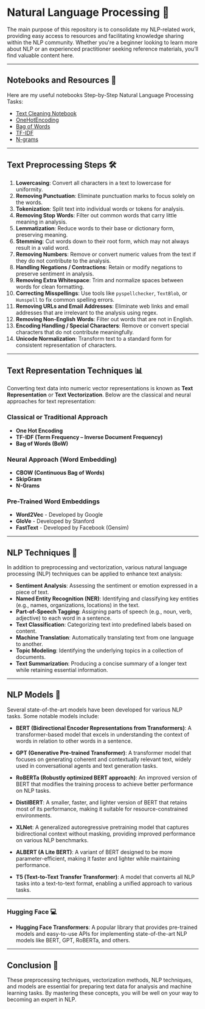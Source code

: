 # Natural Language Processing 🌟

The main purpose of this repository is to consolidate my NLP-related work, providing easy access to resources and facilitating knowledge sharing within the NLP community. Whether you're a beginner looking to learn more about NLP or an experienced practitioner seeking reference materials, you’ll find valuable content here.

---
## Notebooks and Resources 📓

Here are my useful notebooks Step-by-Step Natural Language Processing Tasks:

- [Text Cleaning Notebook](https://github.com/alekha1234/Natural-Language-Processing/blob/main/Text-Cleaning.ipynb)
- [OneHotEncoding](https://github.com/alekha1234/Natural-Language-Processing/blob/main/OneHotEncoding.ipynb)
- [Bag of Words](https://github.com/alekha1234/Natural-Language-Processing/blob/main/Bag%20of%20Word(Bow).ipynb)
- [TF-IDF](https://github.com/alekha1234/Natural-Language-Processing/blob/main/TF-IDF.ipynb)
- [N-grams](https://github.com/alekha1234/Natural-Language-Processing/blob/main/N-Grams.ipynb)

---

## Text Preprocessing Steps 🛠️

1. **Lowercasing**: Convert all characters in a text to lowercase for uniformity.
2. **Removing Punctuation**: Eliminate punctuation marks to focus solely on the words.
3. **Tokenization**: Split text into individual words or tokens for analysis.
4. **Removing Stop Words**: Filter out common words that carry little meaning in analysis.
5. **Lemmatization**: Reduce words to their base or dictionary form, preserving meaning.
6. **Stemming**: Cut words down to their root form, which may not always result in a valid word.
7. **Removing Numbers**: Remove or convert numeric values from the text if they do not contribute to the analysis.
8. **Handling Negations / Contractions**: Retain or modify negations to preserve sentiment in analysis.
9. **Removing Extra Whitespace**: Trim and normalize spaces between words for clean formatting.
10. **Correcting Misspellings**: Use tools like `pyspellchecker`, `TextBlob`, or `Hunspell` to fix common spelling errors.
11. **Removing URLs and Email Addresses**: Eliminate web links and email addresses that are irrelevant to the analysis using regex.
12. **Removing Non-English Words**: Filter out words that are not in English.
13. **Encoding Handling / Special Characters**: Remove or convert special characters that do not contribute meaningfully.
14. **Unicode Normalization**: Transform text to a standard form for consistent representation of characters.

---

## Text Representation Techniques 📊

Converting text data into numeric vector representations is known as **Text Representation** or **Text Vectorization**. Below are the classical and neural approaches for text representation:

### Classical or Traditional Approach
- **One Hot Encoding**
- **TF-IDF (Term Frequency – Inverse Document Frequency)**
- **Bag of Words (BoW)**

### Neural Approach (Word Embedding)
- **CBOW (Continuous Bag of Words)**
- **SkipGram**
- **N-Grams**

### Pre-Trained Word Embeddings
- **Word2Vec** - Developed by Google
- **GloVe** - Developed by Stanford
- **FastText** - Developed by Facebook (Gensim)

---

## NLP Techniques 🚀

In addition to preprocessing and vectorization, various natural language processing (NLP) techniques can be applied to enhance text analysis:

- **Sentiment Analysis**: Assessing the sentiment or emotion expressed in a piece of text.
- **Named Entity Recognition (NER)**: Identifying and classifying key entities (e.g., names, organizations, locations) in the text.
- **Part-of-Speech Tagging**: Assigning parts of speech (e.g., noun, verb, adjective) to each word in a sentence.
- **Text Classification**: Categorizing text into predefined labels based on content.
- **Machine Translation**: Automatically translating text from one language to another.
- **Topic Modeling**: Identifying the underlying topics in a collection of documents.
- **Text Summarization**: Producing a concise summary of a longer text while retaining essential information.

---

## NLP Models 🧠

Several state-of-the-art models have been developed for various NLP tasks. Some notable models include:

- **BERT (Bidirectional Encoder Representations from Transformers)**: A transformer-based model that excels in understanding the context of words in relation to other words in a sentence.
  
- **GPT (Generative Pre-trained Transformer)**: A transformer model that focuses on generating coherent and contextually relevant text, widely used in conversational agents and text generation tasks.
  
- **RoBERTa (Robustly optimized BERT approach)**: An improved version of BERT that modifies the training process to achieve better performance on NLP tasks.

- **DistilBERT**: A smaller, faster, and lighter version of BERT that retains most of its performance, making it suitable for resource-constrained environments.

- **XLNet**: A generalized autoregressive pretraining model that captures bidirectional context without masking, providing improved performance on various NLP benchmarks.

- **ALBERT (A Lite BERT)**: A variant of BERT designed to be more parameter-efficient, making it faster and lighter while maintaining performance.

- **T5 (Text-to-Text Transfer Transformer)**: A model that converts all NLP tasks into a text-to-text format, enabling a unified approach to various tasks.

---

### Hugging Face 💻

- **Hugging Face Transformers**: A popular library that provides pre-trained models and easy-to-use APIs for implementing state-of-the-art NLP models like BERT, GPT, RoBERTa, and others.

---

## Conclusion 🎉

These preprocessing techniques, vectorization methods, NLP techniques, and models are essential for preparing text data for analysis and machine learning tasks. By mastering these concepts, you will be well on your way to becoming an expert in NLP.
